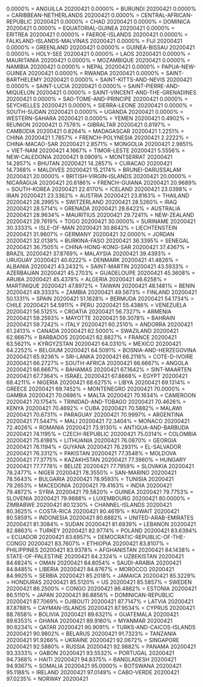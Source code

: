 0.0000% = ANGUILLA 20200421 
0.0000% = BURUNDI 20200421 
0.0000% = CARIBBEAN-NETHERLANDS 20200421 
0.0000% = CENTRAL-AFRICAN-REPUBLIC 20200421 
0.0000% = CHAD 20200421 
0.0000% = DOMINICA 20200421 
0.0000% = EQUATORIAL-GUINEA 20200421 
0.0000% = ERITREA 20200421 
0.0000% = FAEROE-ISLANDS 20200421 
0.0000% = FALKLAND-ISLANDS-MALVINAS 20200421 
0.0000% = FIJI 20200421 
0.0000% = GREENLAND 20200421 
0.0000% = GUINEA-BISSAU 20200421 
0.0000% = HOLY-SEE 20200421 
0.0000% = LAOS 20200421 
0.0000% = MAURITANIA 20200421 
0.0000% = MOZAMBIQUE 20200421 
0.0000% = NAMIBIA 20200421 
0.0000% = NEPAL 20200421 
0.0000% = PAPUA-NEW-GUINEA 20200421 
0.0000% = RWANDA 20200421 
0.0000% = SAINT-BARTHELEMY 20200421 
0.0000% = SAINT-KITTS-AND-NEVIS 20200421 
0.0000% = SAINT-LUCIA 20200421 
0.0000% = SAINT-PIERRE-AND-MIQUELON 20200421 
0.0000% = SAINT-VINCENT-AND-THE-GRENADINES 20200421 
0.0000% = SAO-TOME-AND-PRINCIPE 20200421 
0.0000% = SEYCHELLES 20200421 
0.0000% = SIERRA-LEONE 20200421 
0.0000% = SOUTH-SUDAN 20200421 
0.0000% = UGANDA 20200421 
0.0000% = WESTERN-SAHARA 20200421 
0.0000% = YEMEN 20200421 
0.4902% = REUNION 20200421 
0.7576% = GIBRALTAR 20200421 
0.8197% = CAMBODIA 20200421 
0.8264% = MADAGASCAR 20200421 
1.2251% = CHINA 20200421 
1.7857% = FRENCH-POLYNESIA 20200421 
2.2222% = CHINA-MACAO-SAR 20200421 
2.8571% = MONGOLIA 20200421 
2.9851% = VIET-NAM 20200421 
4.1667% = TIMOR-LESTE 20200421 
5.5556% = NEW-CALEDONIA 20200421 
9.0909% = MONTSERRAT 20200421 
14.2857% = BHUTAN 20200421 
14.2857% = CURACAO 20200421 
14.7368% = MALDIVES 20200421 
15.2174% = BRUNEI-DARUSSALAM 20200421 
20.0000% = BRITISH-VIRGIN-ISLANDS 20200421 
20.0000% = NICARAGUA 20200421 
20.6186% = FRENCH-GUIANA 20200421 
20.9689% = SOUTH-KOREA 20200421 
22.6170% = ICELAND 20200421 
23.0398% = IRAN 20200421 
23.3362% = AUSTRIA 20200421 
23.8163% = THAILAND 20200421 
28.2995% = SWITZERLAND 20200421 
28.5260% = IRAQ 20200421 
28.5714% = GRENADA 20200421 
28.6422% = AUSTRALIA 20200421 
28.9634% = MAURITIUS 20200421 
29.7241% = NEW-ZEALAND 20200421 
29.7619% = TOGO 20200421 
30.0000% = SURINAME 20200421 
30.3333% = ISLE-OF-MAN 20200421 
30.8642% = LIECHTENSTEIN 20200421 
31.9607% = GERMANY 20200421 
32.0000% = JORDAN 20200421 
32.0138% = BURKINA-FASO 20200421 
36.3395% = SENEGAL 20200421 
36.7505% = CHINA-HONG-KONG-SAR 20200421 
37.4367% = BRAZIL 20200421 
37.8769% = MALAYSIA 20200421 
39.4393% = URUGUAY 20200421 
40.6222% = DENMARK 20200421 
41.4826% = ALBANIA 20200421 
43.2432% = SAINT-MARTIN 20200421 
43.5933% = AZERBAIJAN 20200421 
45.2703% = GUADELOUPE 20200421 
45.3608% = ARUBA 20200421 
45.4378% = ALGERIA 20200421 
46.6258% = MARTINIQUE 20200421 
47.8972% = TAIWAN 20200421 
48.1481% = BENIN 20200421 
49.3333% = ZAMBIA 20200421 
49.5673% = FINLAND 20200421 
50.1331% = SPAIN 20200421 
51.1628% = BERMUDA 20200421 
54.1734% = CHILE 20200421 
54.5911% = PERU 20200421 
55.4386% = VENEZUELA 20200421 
56.5125% = CROATIA 20200421 
56.7327% = ARMENIA 20200421 
59.2593% = MAYOTTE 20200421 
59.3078% = BAHRAIN 20200421 
59.7242% = ITALY 20200421 
60.2510% = ANDORRA 20200421 
61.2413% = CANADA 20200421 
62.5000% = SWAZILAND 20200421 
62.6667% = BARBADOS 20200421 
62.8827% = FRANCE 20200421 
63.5621% = KYRGYZSTAN 20200421 
64.0310% = MEXICO 20200421 
64.2252% = BELGIUM 20200421 
64.5091% = BOSNIA-AND-HERZEGOVINA 20200421 
65.9236% = SRI-LANKA 20200421 
66.2116% = COTE-D-IVOIRE 20200421 
66.2727% = SOUTH-AFRICA 20200421 
66.6667% = ANGOLA 20200421 
66.6667% = BAHAMAS 20200421 
67.1642% = SINT-MAARTEN 20200421 
67.7364% = ISRAEL 20200421 
67.8668% = EGYPT 20200421 
68.4211% = NIGERIA 20200421 
68.6275% = LIBYA 20200421 
69.1314% = GREECE 20200421 
69.7452% = MONTENEGRO 20200421 
70.0000% = GAMBIA 20200421 
70.0696% = MALTA 20200421 
70.1634% = CAMEROON 20200421 
70.1754% = TRINIDAD-AND-TOBAGO 20200421 
70.4626% = KENYA 20200421 
70.4692% = CUBA 20200421 
70.5882% = MALAWI 20200421 
70.6731% = PARAGUAY 20200421 
70.9997% = ARGENTINA 20200421 
71.5447% = MALI 20200421 
72.3404% = MONACO 20200421 
72.4026% = ROMANIA 20200421 
73.9130% = ANTIGUA-AND-BARBUDA 20200421 
74.1195% = CZECH-REPUBLIC 20200421 
75.0314% = COLOMBIA 20200421 
75.6186% = LITHUANIA 20200421 
76.0870% = GEORGIA 20200421 
76.1194% = GUYANA 20200421 
76.2931% = EL-SALVADOR 20200421 
76.3312% = PAKISTAN 20200421 
77.3548% = MOLDOVA 20200421 
77.3775% = KAZAKHSTAN 20200421 
77.3960% = HUNGARY 20200421 
77.7778% = BELIZE 20200421 
77.7959% = SLOVAKIA 20200421 
78.2477% = NIGER 20200421 
78.3550% = SAN-MARINO 20200421 
78.5643% = BULGARIA 20200421 
78.9593% = TUNISIA 20200421 
79.2653% = MACEDONIA 20200421 
79.4163% = INDIA 20200421 
79.4872% = SYRIA 20200421 
79.5820% = GUINEA 20200421 
79.7753% = SLOVENIA 20200421 
79.9888% = LUXEMBOURG 20200421 
80.0000% = ZIMBABWE 20200421 
80.1230% = CHANNEL-ISLANDS 20200421 
80.3625% = COSTA-RICA 20200421 
80.4619% = KUWAIT 20200421 
80.5859% = INDONESIA 20200421 
80.6882% = UNITED-ARAB-EMIRATES 20200421 
81.3084% = SUDAN 20200421 
81.6839% = LEBANON 20200421 
82.8863% = TURKEY 20200421 
82.9774% = POLAND 20200421 
83.6394% = ECUADOR 20200421 
83.6957% = DEMOCRATIC-REPUBLIC-OF-THE-CONGO 20200421 
83.7607% = ETHIOPIA 20200421 
83.8107% = PHILIPPINES 20200421 
83.9378% = AFGHANISTAN 20200421 
84.1438% = STATE-OF-PALESTINE 20200421 
84.2324% = UZBEKISTAN 20200421 
84.6824% = OMAN 20200421 
84.8054% = SAUDI-ARABIA 20200421 
84.8485% = LIBERIA 20200421 
84.8767% = MOROCCO 20200421 
84.9925% = SERBIA 20200421 
85.2018% = JAMAICA 20200421 
85.3229% = HONDURAS 20200421 
85.5120% = US 20200421 
85.5857% = SWEDEN 20200421 
86.2500% = CONGO 20200421 
86.4882% = ESTONIA 20200421 
86.5110% = JAPAN 20200421 
86.8856% = DOMINICAN-REPUBLIC 20200421 
87.7069% = DJIBOUTI 20200421 
87.7147% = LATVIA 20200421 
87.8788% = CAYMAN-ISLANDS 20200421 
87.9534% = CYPRUS 20200421 
88.7658% = BOLIVIA 20200421 
89.6321% = GUATEMALA 20200421 
89.6353% = GHANA 20200421 
89.9160% = MYANMAR 20200421 
90.6234% = QATAR 20200421 
90.9091% = TURKS-AND-CAICOS-ISLANDS 20200421 
90.9802% = BELARUS 20200421 
91.7323% = TANZANIA 20200421 
91.9266% = UKRAINE 20200421 
92.0672% = SINGAPORE 20200421 
92.5880% = RUSSIA 20200421 
92.9882% = PANAMA 20200421 
93.3333% = GABON 20200421 
93.5532% = PORTUGAL 20200421 
94.7368% = HAITI 20200421 
94.8375% = BANGLADESH 20200421 
94.9367% = SOMALIA 20200421 
95.0000% = BOTSWANA 20200421 
95.1188% = IRELAND 20200421 
97.0149% = CABO-VERDE 20200421 
97.0235% = NORWAY 20200421 
